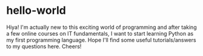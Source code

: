 # hello-world

Hiya! 
I'm actually new to this exciting world of programming and after taking a few online courses on IT fundamentals, I want to start learning Python as my first programming language. Hope I'll find some useful tutorials/answers to my questions here.
                                                                          Cheers!
